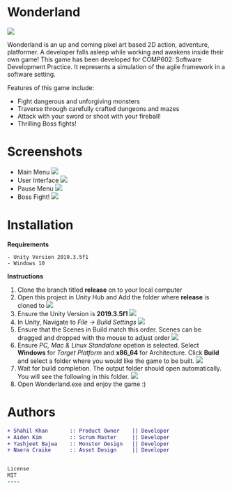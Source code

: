 # Wonderland

![](https://i.imgur.com/PAPFcuR.gif)


Wonderland is an up and coming pixel art based 2D action, adventure, platformer. A developer falls asleep while working and awakens inside their own game! This game has been developed for COMP602: Software Development Practice. It represents a simulation of the agile framework in a software setting.

Features of this game include:
  - Fight dangerous and unforgiving monsters
  - Traverse through carefully crafted dungeons and mazes
  - Attack with your sword or shoot with your fireball!
  - Thrilling Boss fights!

# Screenshots
-   Main Menu
![](https://i.imgur.com/YgNLboN.gif)
-   User Interface
![](https://i.imgur.com/K0QGQtW.png)
-   Pause Menu
![](https://i.imgur.com/hrLLDTK.png)
-   Boss Fight!
![](https://i.imgur.com/qNIfReO.gif)

# Installation
**Requirements**
```
- Unity Version 2019.3.5f1
- Windows 10
```
**Instructions**
1.    Clone the branch titled **release** on to your local computer
2.   Open this project in Unity Hub and Add the folder where **release** is cloned to
![](https://i.imgur.com/2ys66qL.png)
3. Ensure the Unity Version is **2019.3.5f1**
![](https://i.imgur.com/3kAh6Hg.png)
4. In Unity, Navigate to *File -> Build Settings*
![](https://i.imgur.com/GljU7z7.gif)
5. Ensure that the Scenes in Build match this order. Scenes can be dragged and dropped with the mouse to adjust order
![](https://i.imgur.com/GKvz6RX.png)
6. Ensure *PC, Mac & Linux Standalone* opetion is selected. Select **Windows** for *Target Platform* and **x86_64** for Architecture. Click **Build** and select a folder where you would like the game to be built.
![](https://i.imgur.com/D1uTFT8.gif)
7. Wait for build completion. The output folder should open automatically. You will see the following in this folder.
![](https://i.imgur.com/wWApQMY.png)
8. Open Wonderland.exe and enjoy the game :)

# Authors

```diff
+ Shahil Khan       :: Product Owner    || Developer
+ Aiden Kim         :: Scrum Master     || Developer
+ Yashjeet Bajwa    :: Monster Design   || Developer
+ Naera Craike      :: Asset Design     || Developer


License
MIT
----
